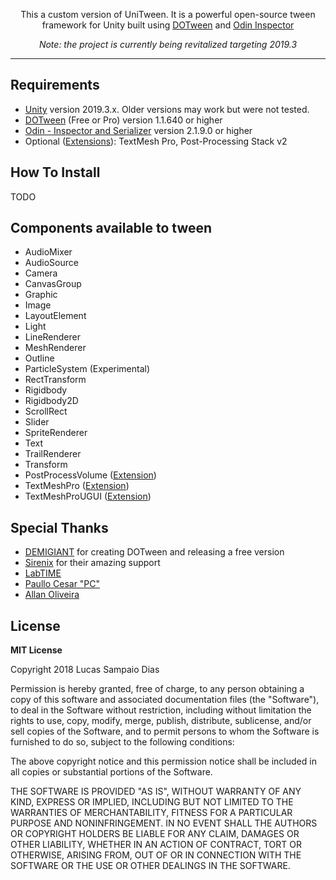 <p align="center">
		This a custom version of UniTween. It is a powerful open-source tween framework for Unity built using <a href="https://assetstore.unity.com/packages/tools/animation/dotween-hotween-v2-27676">DOTween</a> and <a href="https://assetstore.unity.com/packages/tools/utilities/odin-inspector-and-serializer-89041">Odin Inspector</a>
	
<p align="center"><i>Note: the project is currently being revitalized targeting 2019.3</i></p>

<hr>

## Requirements
* [Unity](https://unity3d.com/get-unity/download/archive) version 2019.3.x. Older versions may work but were not tested.
* [DOTween](https://assetstore.unity.com/packages/tools/animation/dotween-hotween-v2-27676) (Free or Pro) version 1.1.640 or higher
* [Odin - Inspector and Serializer](https://assetstore.unity.com/packages/tools/utilities/odin-inspector-and-serializer-89041) version 2.1.9.0 or higher
* Optional ([Extensions](https://github.com/sampaiodias/UniTween/wiki/Extensions)): TextMesh Pro, Post-Processing Stack v2

## How To Install
TODO

## Components available to tween
* AudioMixer
* AudioSource
* Camera
* CanvasGroup
* Graphic
* Image
* LayoutElement
* Light
* LineRenderer
* MeshRenderer
* Outline
* ParticleSystem (Experimental)
* RectTransform
* Rigidbody
* Rigidbody2D
* ScrollRect
* Slider
* SpriteRenderer
* Text
* TrailRenderer
* Transform
* PostProcessVolume ([Extension](https://github.com/sampaiodias/UniTween/wiki/Extensions))
* TextMeshPro ([Extension](https://github.com/sampaiodias/UniTween/wiki/Extensions))
* TextMeshProUGUI ([Extension](https://github.com/sampaiodias/UniTween/wiki/Extensions))

## Special Thanks
* [DEMIGIANT](http://demigiant.com/) for creating DOTween and releasing a free version
* [Sirenix](http://sirenix.net) for their amazing support
* [LabTIME](http://www.labtime.ufg.br/)
* [Paullo Cesar "PC"](https://github.com/paullocesarpc)
* [Allan Oliveira](https://github.com/allanolivei)

## License

**MIT License**

Copyright 2018 Lucas Sampaio Dias

Permission is hereby granted, free of charge, to any person obtaining a copy of this software and associated documentation files (the "Software"), to deal in the Software without restriction, including without limitation the rights to use, copy, modify, merge, publish, distribute, sublicense, and/or sell copies of the Software, and to permit persons to whom the Software is furnished to do so, subject to the following conditions:

The above copyright notice and this permission notice shall be included in all copies or substantial portions of the Software.

THE SOFTWARE IS PROVIDED "AS IS", WITHOUT WARRANTY OF ANY KIND, EXPRESS OR IMPLIED, INCLUDING BUT NOT LIMITED TO THE WARRANTIES OF MERCHANTABILITY, FITNESS FOR A PARTICULAR PURPOSE AND NONINFRINGEMENT. IN NO EVENT SHALL THE AUTHORS OR COPYRIGHT HOLDERS BE LIABLE FOR ANY CLAIM, DAMAGES OR OTHER LIABILITY, WHETHER IN AN ACTION OF CONTRACT, TORT OR OTHERWISE, ARISING FROM, OUT OF OR IN CONNECTION WITH THE SOFTWARE OR THE USE OR OTHER DEALINGS IN THE SOFTWARE.
